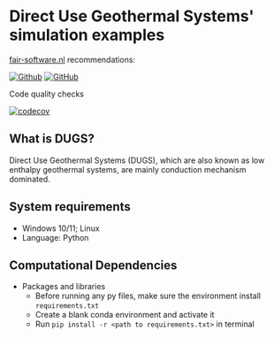 # Direct Use Geothermal Systems' simulation examples

[fair-software.nl](https://fair-software.nl) recommendations:

[![Github](https://img.shields.io/badge/github-repo-000.svg?logo=github&labelColor=gray&color=blue/target?=https://github.com/ychen1492/dugs_simulation_examples)](https://github.com/ychen1492/dugs_simulation_examples)
[![GitHub](https://img.shields.io/github/license/ychen1492/dugs_simulation_examples)](https://github.com/ychen1492/dugs_simulation_examples/blob/master/LICENSE.txt)


Code quality checks


[![codecov](https://codecov.io/gh/ychen1492/dugs_simulation_examples/branch/master/graph/badge.svg?token=W985RZZXSS)](https://codecov.io/gh/ychen1492/dugs_simulation_examples)
<!--
[![GitHub Workflow Status (with branch)](https://img.shields.io/github/actions/workflow/status/ychen1492/reference-simulation/python-app.yml?branch=master)](https://github.com/ychen1492/reference-simulation/actions/workflows/python-app.yml)
 -->

## What is DUGS?
Direct Use Geothermal Systems (DUGS), which are also known as low enthalpy geothermal systems, are mainly conduction mechanism dominated.
## System requirements
- Windows 10/11; Linux
- Language: Python

## Computational Dependencies
- Packages and libraries
    - Before running any py files, make sure the environment install `requirements.txt`
    - Create a blank conda environment and activate it
    - Run `pip install -r <path to requirements.txt>` in terminal
